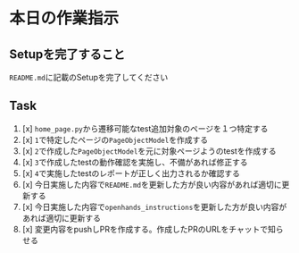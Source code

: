 # 本日の作業指示

## Setupを完了すること
`README.md`に記載のSetupを完了してください

## Task
1. [x] `home_page.py`から遷移可能なtest追加対象のページを１つ特定する
2. [x] `1`で特定したページの`PageObjectModel`を作成する
3. [x] `2`で作成した`PageObjectModel`を元に対象ページようのtestを作成する
4. [x] `3`で作成したtestの動作確認を実施し、不備があれば修正する
5. [x] `4`で実施したtestのレポートが正しく出力されるか確認する
6. [x] 今日実施した内容で`README.md`を更新した方が良い内容があれば適切に更新する
7. [x] 今日実施した内容で`openhands_instructions`を更新した方が良い内容があれば適切に更新する
8. [x] 変更内容をpushしPRを作成する。作成したPRのURLをチャットで知らせる
